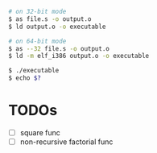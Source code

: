 ```bash
# on 32-bit mode
$ as file.s -o output.o
$ ld output.o -o executable

# on 64-bit mode
$ as --32 file.s -o output.o
$ ld -m elf_i386 output.o -o executable

$ ./executable
$ echo $?
```

# TODOs
- [ ] square func
- [ ] non-recursive factorial func
